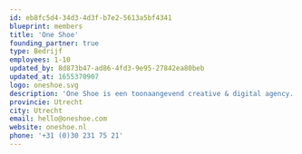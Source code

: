 ```yaml
---
id: eb8fc5d4-34d3-4d3f-b7e2-5613a5bf4341
blueprint: members
title: 'One Shoe'
founding_partner: true
type: Bedrijf
employees: 1-10
updated_by: 8d873b47-ad86-4fd3-9e95-27842ea80beb
updated_at: 1655370907
logo: oneshoe.svg
description: 'One Shoe is een toonaangevend creative & digital agency. Het bureau combineert merkstrategie met digitale strategie, UX, design en development met als specialisaties Laravel, React en Drupal. One Shoe vergroot het succes van organisaties door digitale oplossingen en creatieve campagnes te ontwikkelen die een positieve impact hebben op het dagelijks leven van hun doelgroep. Klanten zijn DHL, Total, G4S, Eurail, SanofiGenzyme, Studiekeuze123 en vele anderen.'
provincie: Utrecht
city: Utrecht
email: hello@oneshoe.com
website: oneshoe.nl
phone: '+31 (0)30 231 75 21'
---
```

